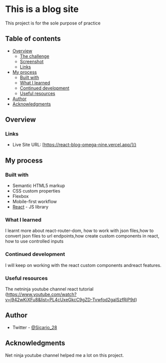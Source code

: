 # This is a blog site 

This project is for the sole purpose of practice

## Table of contents

- [Overview](#overview)
  - [The challenge](#the-challenge)
  - [Screenshot](#screenshot)
  - [Links](#links)
- [My process](#my-process)
  - [Built with](#built-with)
  - [What I learned](#what-i-learned)
  - [Continued development](#continued-development)
  - [Useful resources](#useful-resources)
- [Author](#author)
- [Acknowledgments](#acknowledgments)

## Overview

### Links
- Live Site URL: [https://react-blog-omega-nine.vercel.app/]()

## My process

### Built with

- Semantic HTML5 markup
- CSS custom properties
- Flexbox
- Mobile-first workflow
- [React](https://reactjs.org/) - JS library

### What I learned

I learnt more about react-router-dom, how to work with json files,how to convert json files to url endpoints,how create custom components in react, how to use controlled inputs

### Continued development
I will keep on working with the react custom components andreact features.

### Useful resources

The netninja youtube channel react tutorial (https://www.youtube.com/watch?v=j942wKiXFu8&list=PL4cUxeGkcC9gZD-Tvwfod2gaISzfRiP9d)

## Author

- Twitter - [@Sicario_28](https://twitter.com/Sicario_28)

## Acknowledgments

Net ninja youtube channel helped me a lot on this project.

